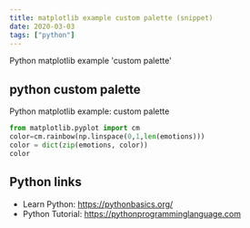 ```yaml
---
title: matplotlib example custom palette (snippet)
date: 2020-03-03
tags: ["python"]
---
```

Python matplotlib example 'custom palette'


## python custom palette

Python matplotlib example: custom palette

```python
from matplotlib.pyplot import cm 
color=cm.rainbow(np.linspace(0,1,len(emotions)))
color = dict(zip(emotions, color))
color

```

## Python links

- Learn Python: https://pythonbasics.org/
- Python Tutorial: https://pythonprogramminglanguage.com

